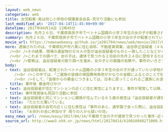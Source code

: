 ```yaml
---
layout: web_news
categories: web
title: 女児殺害-男は同じ小学校の保護者会会長-見守り活動にも参加
last_modified_at: '2017-04-14T11:45:00+09:00'
datetime: 2017年04月14日 11時45分
description: 先月２６日、千葉県我孫子市でベトナム国籍の小学３年生の女の子が殺害されているのが見つかった事件で、警察は、近くに住む４６歳の男を女の子の遺体を遺棄した疑いで逮捕しました。男は女の子が通っていた小学校の保護者で作る会の会長を務めていて、通学路での見守り活動もしていたということで、警察は、事件のいきさつなどを詳しく調べる方針です。
summary: 先月２６日、千葉県我孫子市でベトナム国籍の小学３年生の女の子が殺害されているのが見つかった事件で、警察は、近くに住む４６歳の男を女の子の遺体を遺棄した疑いで逮捕しました。男は女の子が通っていた小学校の保護者で作る会の会長を務めていて、通学路での見守り活動もしていたということで、警察は、事件のいきさつなどを詳しく調べる方針です。
movie_url: https://newswebeasy.github.io/ja201704/news/web/movie/2017/04/14/k10010948271000.mp4
more: 逮捕されたのは、千葉県松戸市六実に住む自称、不動産賃貸業、澁谷恭正容疑者（４６）です。<br /><br />この事件は、先月２６日、千葉県我孫子市北新田の排水路脇の草むらで、松戸市に住む小学３年生でベトナム国籍のレェ・ティ・ニャット・リンさん（９）が首を絞められて殺害されているのが見つかったもので、警察は、殺人や遺体を遺棄した疑いで捜査を進めていました。<br
  /><br />その結果、現場の遺留物のＤＮＡの型が澁谷容疑者のものと一致したことなどから、女の子の遺体を遺棄した疑いで逮捕しました。<br /><br />松戸市教育委員会などによりますと、澁谷容疑者は、女の子が通っていた六実第二小学校の保護者で作る会の会長を務めていたほか、女の子の通学路などで子どもたちの登校を見守る活動を行っていたということです。<br
  /><br />これまでの調べで、女の子は、遺体で見つかる２日前の先月２４日に登校するため自宅を出たあと行方がわからなくなり、遺体の発見現場からおよそ２０キロ離れた利根川の河川敷では、女の子のランドセルや身につけていたと見られる衣服などが見つかっていました。<br
  /><br />警察は、澁谷容疑者の取り調べを進め、女の子との面識の有無や、事件のいきさつなどを詳しく調べる方針です。
body:
- text: 澁谷容疑者は、殺害されたベトナム国籍の小学３年生の女の子が通っていた小学校の保護者で作る会の会長を務めていて、事件後の今月５日には、澁谷容疑者の名前で、女の子の家族がベトナムから帰国する際にかかる費用の募金を呼びかけています。<br
    /><br />この中では、「ご遺族の皆様の帰国費用負担がかなりの金額に上るとのことで松戸市から相談を受け、少しでも助けになればと募金のご協力をお願いしております」と記されています。<br
    /><br />そして、「皆様からの募金につきましては、日本に戻ってこられるご遺族にお渡しすることになっています。皆様のご協力をどうぞよろしくお願いします」と呼びかけています。
  title: 事件後 募金呼びかけ
- text: 澁谷容疑者が住むマンションの近くに住む男性によりますと、事件が発覚して以降、保護者による登下校の際の見回り活動に澁谷容疑者が参加しているのを数回見かけたということです。
  title: 事件発覚後も見回り活動に参加
- text: 澁谷容疑者と同じマンションに親族が住んでいる６５歳の男性は「澁谷容疑者が通学路の交差点で見守りの活動をしているのをよく見かけた。おととい、活動が終わったころの時間にマンションの下で会って、『子どもを殺すなんてばかなことをする』と声をかけたときに、うなずくようなそぶりをしていた。活動を頑張っていたので、怒りを通り越してただただ驚いている」と話していました。
  title: 「ただただ驚いている」
- text: 澁谷容疑者の自宅の近くに住む男性は「事件のあと、通学路で会った際に、澁谷容疑者が『リンさんのお別れ会に家族がインフルエンザになったため参加しなかったら、周りの人から疑いの目をかけられている』と言っていた」と話してました。
  title: 「お別れの会に参加せず 周りの人から疑いの目」
easy_news_url: /news/easy/2017/04/14/千葉県で女の子が遺体で見つかった事件-近くの男を逮捕/
source_url: http://www3.nhk.or.jp/news/html/20170414/k10010948271000.html?utm_int=nsearch_contents_search-items_001
...
```

